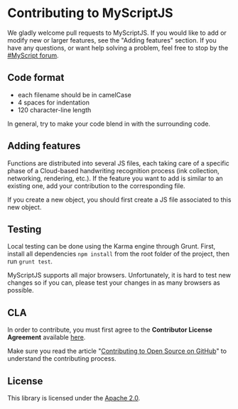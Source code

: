 # Contributing to MyScriptJS

We gladly welcome pull requests to MyScriptJS. If you would like to add or modify new or larger features, see the "Adding features" section. 
If you have any questions, or want help solving a problem, feel free to stop by the [#MyScript forum](https://dev.myscript.com/support/forum/).

## Code format

* each filename should be in camelCase
* 4 spaces for indentation
* 120 character-line length

In general, try to make your code blend in with the surrounding code.

## Adding features

Functions are distributed into several JS files, each taking care of a specific phase of a Cloud-based handwriting recognition process (ink collection, networking, rendering, etc.). If the feature you want to add is similar to an existing one, add your contribution to the corresponding file.

If you create a new object, you should first create a JS file associated to this new object.

## Testing

Local testing can be done using the Karma engine through Grunt. First, install all dependencies `npm install` from the root folder of the project, then run `grunt test`.

MyScriptJS supports all major browsers. Unfortunately, it is hard to test new changes so if you can, please test your changes in as many browsers as possible.

## CLA

In order to contribute, you must first agree to the **Contributor License Agreement** available [here](http://goo.gl/forms/YyzZ9VSvYG).

Make sure you read the article "[Contributing to Open Source on GitHub](https://guides.github.com/activities/contributing-to-open-source/)" to understand the contributing process.

## License

This library is licensed under the [Apache 2.0](http://opensource.org/licenses/Apache-2.0).